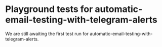 # Playground tests for automatic-email-testing-with-telegram-alerts
We are still awaiting the first test run for automatic-email-testing-with-telegram-alerts.
